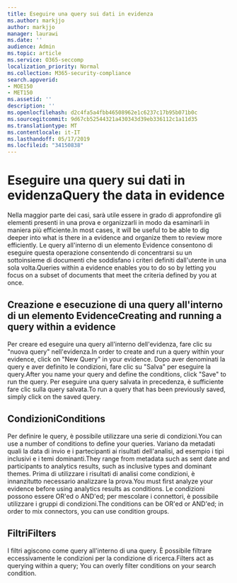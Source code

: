 ```yaml
---
title: Eseguire una query sui dati in evidenza
ms.author: markjjo
author: markjjo
manager: laurawi
ms.date: ''
audience: Admin
ms.topic: article
ms.service: O365-seccomp
localization_priority: Normal
ms.collection: M365-security-compliance
search.appverid:
- MOE150
- MET150
ms.assetid: ''
description: ''
ms.openlocfilehash: d2c4fa5a4fbb46508962e1c6237c17b95b071b0c
ms.sourcegitcommit: 9d67cb52544321a430343d39eb336112c1a11d35
ms.translationtype: MT
ms.contentlocale: it-IT
ms.lasthandoff: 05/17/2019
ms.locfileid: "34150838"
---
```

# <a name="query-the-data-in-evidence"></a><span data-ttu-id="a9570-102">Eseguire una query sui dati in evidenza</span><span class="sxs-lookup"><span data-stu-id="a9570-102">Query the data in evidence</span></span>

<span data-ttu-id="a9570-103">Nella maggior parte dei casi, sarà utile essere in grado di approfondire gli elementi presenti in una prova e organizzarli in modo da esaminarli in maniera più efficiente.</span><span class="sxs-lookup"><span data-stu-id="a9570-103">In most cases, it will be useful to be able to dig deeper into what is there in a evidence and organize them to review more efficiently.</span></span> <span data-ttu-id="a9570-104">Le query all'interno di un elemento Evidence consentono di eseguire questa operazione consentendo di concentrarsi su un sottoinsieme di documenti che soddisfano i criteri definiti dall'utente in una sola volta.</span><span class="sxs-lookup"><span data-stu-id="a9570-104">Queries within a evidence enables you to do so by letting you focus on a subset of documents that meet the criteria defined by you at once.</span></span>

## <a name="creating-and-running-a-query-within-a-evidence"></a><span data-ttu-id="a9570-105">Creazione e esecuzione di una query all'interno di un elemento Evidence</span><span class="sxs-lookup"><span data-stu-id="a9570-105">Creating and running a query within a evidence</span></span>

<span data-ttu-id="a9570-106">Per creare ed eseguire una query all'interno dell'evidenza, fare clic su "nuova query" nell'evidenza.</span><span class="sxs-lookup"><span data-stu-id="a9570-106">In order to create and run a query within your evidence, click on "New Query" in your evidence.</span></span> <span data-ttu-id="a9570-107">Dopo aver denominati la query e aver definito le condizioni, fare clic su "Salva" per eseguire la query.</span><span class="sxs-lookup"><span data-stu-id="a9570-107">After you name your query and define the conditions, click "Save" to run the query.</span></span> <span data-ttu-id="a9570-108">Per eseguire una query salvata in precedenza, è sufficiente fare clic sulla query salvata.</span><span class="sxs-lookup"><span data-stu-id="a9570-108">To run a query that has been previously saved, simply click on the saved query.</span></span>

## <a name="conditions"></a><span data-ttu-id="a9570-109">Condizioni</span><span class="sxs-lookup"><span data-stu-id="a9570-109">Conditions</span></span>

<span data-ttu-id="a9570-110">Per definire le query, è possibile utilizzare una serie di condizioni.</span><span class="sxs-lookup"><span data-stu-id="a9570-110">You can use a number of conditions to define your queries.</span></span> <span data-ttu-id="a9570-111">Variano da metadati quali la data di invio e i partecipanti ai risultati dell'analisi, ad esempio i tipi inclusivi e i temi dominanti.</span><span class="sxs-lookup"><span data-stu-id="a9570-111">They range from metadata such as sent date and participants to analytics results, such as inclusive types and dominant themes.</span></span> <span data-ttu-id="a9570-112">Prima di utilizzare i risultati di analisi come condizioni, è innanzitutto necessario analizzare la prova.</span><span class="sxs-lookup"><span data-stu-id="a9570-112">You must first analyze your evidence before using analytics results as conditions.</span></span> <span data-ttu-id="a9570-113">Le condizioni possono essere OR'ed o AND'ed; per mescolare i connettori, è possibile utilizzare i gruppi di condizioni.</span><span class="sxs-lookup"><span data-stu-id="a9570-113">The conditions can be OR'ed or AND'ed; in order to mix connectors, you can use condition groups.</span></span>

## <a name="filters"></a><span data-ttu-id="a9570-114">Filtri</span><span class="sxs-lookup"><span data-stu-id="a9570-114">Filters</span></span>
<span data-ttu-id="a9570-115">I filtri agiscono come query all'interno di una query. È possibile filtrare eccessivamente le condizioni per la condizione di ricerca.</span><span class="sxs-lookup"><span data-stu-id="a9570-115">Filters act as querying within a query; You can overly filter conditions on your search condition.</span></span>


